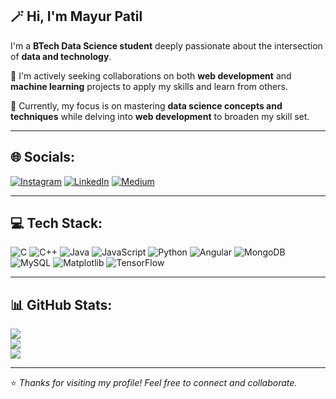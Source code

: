 ## 🪄 Hi, I'm Mayur Patil  

I'm a **BTech Data Science student** deeply passionate about the intersection of **data and technology**.  

🤝 I'm actively seeking collaborations on both **web development** and **machine learning** projects to apply my skills and learn from others.  

🌱 Currently, my focus is on mastering **data science concepts and techniques** while delving into **web development** to broaden my skill set.  

---

## 🌐 Socials:

[![Instagram](https://img.shields.io/badge/Instagram-E4405F?style=for-the-badge&logo=instagram&logoColor=white)](https://instagram.com/)
[![LinkedIn](https://img.shields.io/badge/LinkedIn-0077B5?style=for-the-badge&logo=linkedin&logoColor=white)](https://linkedin.com/)
[![Medium](https://img.shields.io/badge/Medium-000000?style=for-the-badge&logo=medium&logoColor=white)](https://medium.com/)

---

## 💻 Tech Stack:

![C](https://img.shields.io/badge/C-00599C?style=for-the-badge&logo=c&logoColor=white)
![C++](https://img.shields.io/badge/C++-00599C?style=for-the-badge&logo=cplusplus&logoColor=white)
![Java](https://img.shields.io/badge/Java-ED8B00?style=for-the-badge&logo=openjdk&logoColor=white)
![JavaScript](https://img.shields.io/badge/JavaScript-F7DF1E?style=for-the-badge&logo=javascript&logoColor=black)
![Python](https://img.shields.io/badge/Python-3776AB?style=for-the-badge&logo=python&logoColor=white)
![Angular](https://img.shields.io/badge/Angular-DD0031?style=for-the-badge&logo=angular&logoColor=white)
![MongoDB](https://img.shields.io/badge/MongoDB-4EA94B?style=for-the-badge&logo=mongodb&logoColor=white)
![MySQL](https://img.shields.io/badge/MySQL-00000F?style=for-the-badge&logo=mysql&logoColor=white)
![Matplotlib](https://img.shields.io/badge/Matplotlib-11557C?style=for-the-badge&logo=plotly&logoColor=white)
![TensorFlow](https://img.shields.io/badge/TensorFlow-FF6F00?style=for-the-badge&logo=tensorflow&logoColor=white)

---

## 📊 GitHub Stats:

![](https://github-readme-stats.vercel.app/api?username=MayurPatil&theme=tokyonight&hide_border=false&include_all_commits=true&count_private=true)  
![](https://github-readme-streak-stats.herokuapp.com/?user=MayurPatil&theme=tokyonight&hide_border=false)  
![](https://github-readme-stats.vercel.app/api/top-langs/?username=MayurPatil&theme=tokyonight&hide_border=false&layout=compact)

---

⭐ *Thanks for visiting my profile! Feel free to connect and collaborate.*

